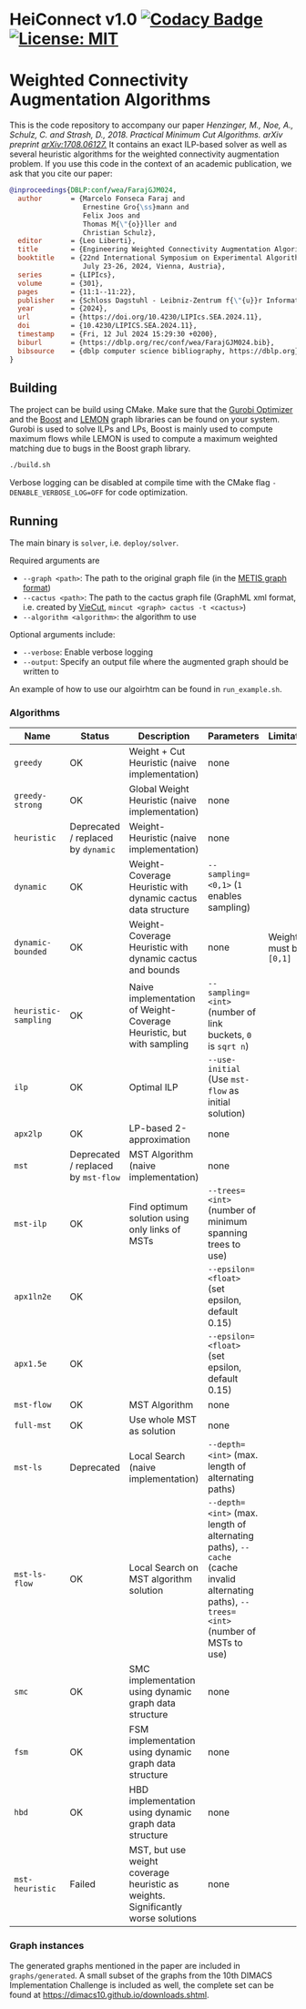 HeiConnect v1.0  [![Codacy Badge](https://app.codacy.com/project/badge/Grade/9d0d08ba6b2d42699ab74fe5f9697bb9)](https://www.codacy.com/gh/KaHIP/KaHIP/dashboard?utm_source=github.com&amp;utm_medium=referral&amp;utm_content=KaHIP/KaHIP&amp;utm_campaign=Badge_Grade)
[![License: MIT](https://img.shields.io/badge/License-MIT-yellow.svg)](https://opensource.org/licenses/MIT)
=====

# Weighted Connectivity Augmentation Algorithms
This is the code repository to accompany our paper *Henzinger, M., Noe, A., Schulz, C. and Strash, D., 2018. Practical Minimum Cut Algorithms. arXiv preprint [arXiv:1708.06127.](https://arxiv.org/abs/2402.07753)*
It contains an exact ILP-based solver as well as several heuristic algorithms for the weighted connectivity augmentation problem.
If you use this code in the context of an academic publication, we ask that you cite our paper:

```bibtex
@inproceedings{DBLP:conf/wea/FarajGJM024,
  author       = {Marcelo Fonseca Faraj and
                  Ernestine Gro{\ss}mann and
                  Felix Joos and
                  Thomas M{\"{o}}ller and
                  Christian Schulz},
  editor       = {Leo Liberti},
  title        = {Engineering Weighted Connectivity Augmentation Algorithms},
  booktitle    = {22nd International Symposium on Experimental Algorithms, {SEA} 2024,
                  July 23-26, 2024, Vienna, Austria},
  series       = {LIPIcs},
  volume       = {301},
  pages        = {11:1--11:22},
  publisher    = {Schloss Dagstuhl - Leibniz-Zentrum f{\"{u}}r Informatik},
  year         = {2024},
  url          = {https://doi.org/10.4230/LIPIcs.SEA.2024.11},
  doi          = {10.4230/LIPICS.SEA.2024.11},
  timestamp    = {Fri, 12 Jul 2024 15:29:30 +0200},
  biburl       = {https://dblp.org/rec/conf/wea/FarajGJM024.bib},
  bibsource    = {dblp computer science bibliography, https://dblp.org}
}
```

## Building
The project can be build using CMake. Make sure that the [Gurobi Optimizer](https://www.gurobi.com/solutions/gurobi-optimizer) and the [Boost](https://boost.org) and [LEMON](https://lemon.cs.elte.hu/trac/lemon) graph libraries can be found on your system. Gurobi is used to solve ILPs and LPs, Boost is mainly used to compute maximum flows while LEMON is used to compute a maximum weighted matching due to bugs in the Boost graph library.
```sh
./build.sh
```

Verbose logging can be disabled at compile time with the CMake flag `-DENABLE_VERBOSE_LOG=OFF` for code optimization.

## Running
The main binary is `solver`, i.e. `deploy/solver`.

Required arguments are
- `--graph <path>`: The path to the original graph file (in the [METIS graph format](http://people.sc.fsu.edu/~jburkardt/data/metis_graph/metis_graph.html))
- `--cactus <path>`: The path to the cactus graph file (GraphML xml format, i.e. created by [VieCut](https://github.com/VieCut/VieCut), `mincut <graph> cactus -t <cactus>`)
- `--algorithm <algorithm>`: the algorithm to use

Optional arguments include:
- `--verbose`: Enable verbose logging
- `--output`: Specify an output file where the augmented graph should be written to

An example of how to use our algoirhtm can be found in `run_example.sh`.

### Algorithms
|Name|Status|Description|Parameters|Limitations|
|----|------|-----------|----------|-----------|
|`greedy`|OK|Weight + Cut Heuristic (naive implementation)|none||
|`greedy-strong`|OK|Global Weight Heuristic (naive implementation)|none||
|`heuristic`|Deprecated / replaced by `dynamic`|Weight-Heuristic (naive implementation)|none||
|`dynamic`|OK|Weight-Coverage Heuristic with dynamic cactus data structure|`--sampling=<0,1>` (`1` enables sampling)||
|`dynamic-bounded`|OK|Weight-Coverage Heuristic with dynamic cactus and bounds|none|Weights must be in `[0,1]`|
|`heuristic-sampling`|OK|Naive implementation of Weight-Coverage Heuristic, but with sampling|`--sampling=<int>` (number of link buckets, `0` is `sqrt n`)||
|`ilp`|OK|Optimal ILP|`--use-initial` (Use `mst-flow` as initial solution)||
|`apx2lp`|OK|LP-based 2-approximation|none||
|`mst`|Deprecated / replaced by `mst-flow`|MST Algorithm (naive implementation)|none||
|`mst-ilp`|OK|Find optimum solution using only links of MSTs|`--trees=<int>` (number of minimum spanning trees to use)||
|`apx1ln2e`|OK||`--epsilon=<float>` (set epsilon, default 0.15)||
|`apx1.5e`|OK||`--epsilon=<float>` (set epsilon, default 0.15)||
|`mst-flow`|OK|MST Algorithm|none||
|`full-mst`|OK|Use whole MST as solution|none||
|`mst-ls`|Deprecated|Local Search (naive implementation)|`--depth=<int>` (max. length of alternating paths)||
|`mst-ls-flow`|OK|Local Search on MST algorithm solution|`--depth=<int>` (max. length of alternating paths), `--cache` (cache invalid alternating paths), `--trees=<int>` (number of MSTs to use)||
|`smc`|OK|SMC implementation using dynamic graph data structure|none||
|`fsm`|OK|FSM implementation using dynamic graph data structure|none||
|`hbd`|OK|HBD implementation using dynamic graph data structure|none||
|`mst-heuristic`|Failed|MST, but use weight coverage heuristic as weights. Significantly worse solutions|none||

### Graph instances
The generated graphs mentioned in the paper are included in `graphs/generated`. A small subset of the graphs from the 10th DIMACS Implementation Challenge is included as well, the complete set can be found at https://dimacs10.github.io/downloads.shtml.
